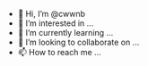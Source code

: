 - 👋 Hi, I’m @cwwnb
- 👀 I’m interested in ...
- 🌱 I’m currently learning ...
- 💞️ I’m looking to collaborate on ...
- 📫 How to reach me ...

<!---
cwwnb/cwwnb is a ✨ special ✨ repository because its `README.md` (this file) appears on your GitHub profile.
You can click the Preview link to take a look at your changes.
--->
